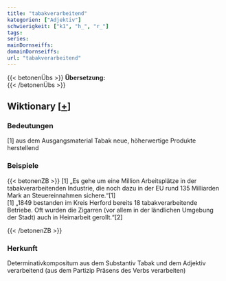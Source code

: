 ```yaml
---
title: "tabakverarbeitend"
kategorien: ["Adjektiv"]
schwierigkeit: ["k1", "h_", "r_"]
tags:
series:
mainDornseiffs:
domainDornseiffs:
url: "tabakverarbeitend"
---
```


{{< betonenÜbs >}}
**Übersetzung:**  
{{< /betonenÜbs >}}

## Wiktionary [[+](https://de.wiktionary.org/wiki/tabakverarbeitend)]

### Bedeutungen
[1] aus dem Ausgangsmaterial Tabak neue, höherwertige Produkte herstellend  

### Beispiele
{{< betonenZB >}}
[1] „Es gehe um eine Million Arbeitsplätze in der tabakverarbeitenden Industrie, die noch dazu in der EU rund 135 Milliarden Mark an Steuereinnahmen sichere.“[1]  
[1] „1849 bestanden im Kreis Herford bereits 18 tabakverarbeitende Betriebe. Oft wurden die Zigarren (vor allem in der ländlichen Umgebung der Stadt) auch in Heimarbeit gerollt.“[2]  

{{< /betonenZB >}}
### Herkunft
Determinativkompositum aus dem Substantiv Tabak und dem Adjektiv verarbeitend (aus dem Partizip Präsens des Verbs verarbeiten)  


